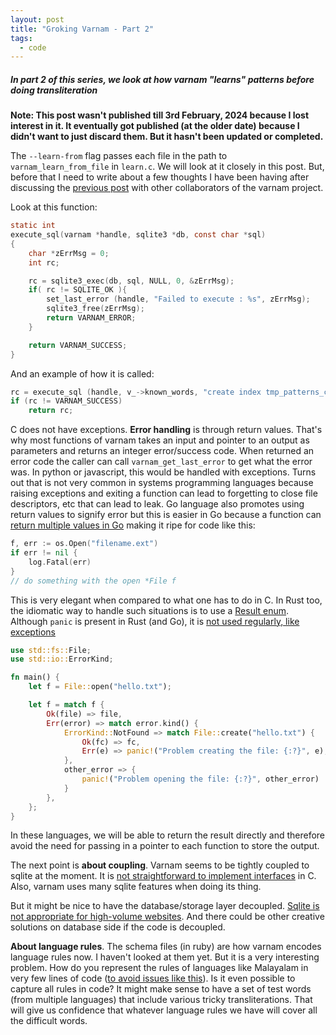 ```yaml
---
layout: post
title: "Groking Varnam - Part 2"
tags:
  - code
---
```


##### In part 2 of this series, we look at how varnam "learns" patterns before doing transliteration #####

**Note: This post wasn't published till 3rd February, 2024 because I lost interest in it. It eventually got published (at the older date) because I didn't want to just discard them. But it hasn't been updated or completed.**

The `--learn-from` flag passes each file in the path to `varnam_learn_from_file` in `learn.c`. We will look at it closely in this post. But, before that I need to write about a few thoughts I have been having after discussing the [previous post](/varnam-1/) with other collaborators of the varnam project.

Look at this function:

```c
static int
execute_sql(varnam *handle, sqlite3 *db, const char *sql)
{
    char *zErrMsg = 0;
    int rc;

    rc = sqlite3_exec(db, sql, NULL, 0, &zErrMsg);
    if( rc != SQLITE_OK ){
        set_last_error (handle, "Failed to execute : %s", zErrMsg);
        sqlite3_free(zErrMsg);
        return VARNAM_ERROR;
    }

    return VARNAM_SUCCESS;
}
```

And an example of how it is called:

```c
rc = execute_sql (handle, v_->known_words, "create index tmp_patterns_content_word_id on patterns_content (word_id);");
if (rc != VARNAM_SUCCESS)
    return rc;
```

C does not have exceptions. **Error handling** is through return values. That's why most functions of varnam takes an input and pointer to an output as parameters and returns an integer error/success code. When returned an error code the caller can call `varnam_get_last_error` to get what the error was. In python or javascript, this would be handled with exceptions. Turns out that is not very common in systems programming languages because raising exceptions and exiting a function can lead to forgetting to close file descriptors, etc that can lead to leak. Go language also promotes using return values to signify error but this is easier in Go because a function can [return multiple values in Go](https://blog.golang.org/error-handling-and-go) making it ripe for code like this:

```go
f, err := os.Open("filename.ext")
if err != nil {
    log.Fatal(err)
}
// do something with the open *File f
```

This is very elegant when compared to what one has to do in C. In Rust too, the idiomatic way to handle such situations is to use a [Result enum](https://doc.rust-lang.org/book/ch09-02-recoverable-errors-with-result.html). Although `panic` is present in Rust (and Go), it is [not used regularly, like exceptions](https://doc.rust-lang.org/book/ch09-03-to-panic-or-not-to-panic.html)

```rust
use std::fs::File;
use std::io::ErrorKind;

fn main() {
    let f = File::open("hello.txt");

    let f = match f {
        Ok(file) => file,
        Err(error) => match error.kind() {
            ErrorKind::NotFound => match File::create("hello.txt") {
                Ok(fc) => fc,
                Err(e) => panic!("Problem creating the file: {:?}", e),
            },
            other_error => {
                panic!("Problem opening the file: {:?}", other_error)
            }
        },
    };
}
```

In these languages, we will be able to return the result directly and therefore avoid the need for passing in a pointer to each function to store the output.

The next point is **about coupling**. Varnam seems to be tightly coupled to sqlite at the moment. It is [not straightforward to implement interfaces](https://embeddedartistry.com/blog/2019/08/05/practical-decoupling-techniques-applied-to-a-c-based-radio-driver/) in C. Also, varnam uses many sqlite features when doing its thing.

But it might be nice to have the database/storage layer decoupled. [Sqlite is not appropriate for high-volume websites](https://sqlite.org/whentouse.html). And there could be other creative solutions on database side if the code is decoupled.

**About language rules**. The schema files (in ruby) are how varnam encodes language rules now. I haven't looked at them yet. But it is a very interesting problem. How do you represent the rules of languages like Malayalam in very few lines of code ([to avoid issues like this](https://github.com/varnamproject/libvarnam/issues/166)). Is it even possible to capture all rules in code? It might make sense to have a set of test words (from multiple languages) that include various tricky transliterations. That will give us confidence that whatever language rules we have will cover all the difficult words.


